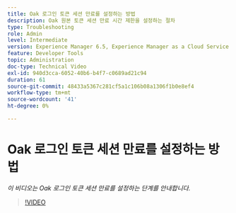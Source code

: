 ```yaml
---
title: Oak 로그인 토큰 세션 만료를 설정하는 방법
description: Oak 원본 토큰 세션 만료 시간 제한을 설정하는 절차
type: Troubleshooting
role: Admin
level: Intermediate
version: Experience Manager 6.5, Experience Manager as a Cloud Service
feature: Developer Tools
topic: Administration
doc-type: Technical Video
exl-id: 940d3cca-6052-40b6-b4f7-c0689ad21c94
duration: 61
source-git-commit: 48433a5367c281cf5a1c106b08a1306f1b0e8ef4
workflow-type: tm+mt
source-wordcount: '41'
ht-degree: 0%

---
```


# Oak 로그인 토큰 세션 만료를 설정하는 방법

*이 비디오는 Oak 로그인 토큰 세션 만료를 설정하는 단계를 안내합니다.*

>[!VIDEO](https://video.tv.adobe.com/v/335468?quality=12&learn=on)
